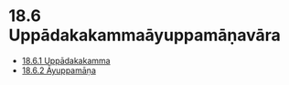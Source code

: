 # 18.6 Uppādakakammaāyuppamāṇavāra

* [18.6.1 Uppādakakamma](18.6/18.6.1.md)
* [18.6.2 Āyuppamāṇa](18.6/18.6.2.md)
